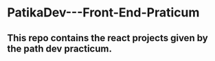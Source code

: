 # PatikaDev---Front-End-Praticum

## This repo contains the react projects given by the path dev practicum.
